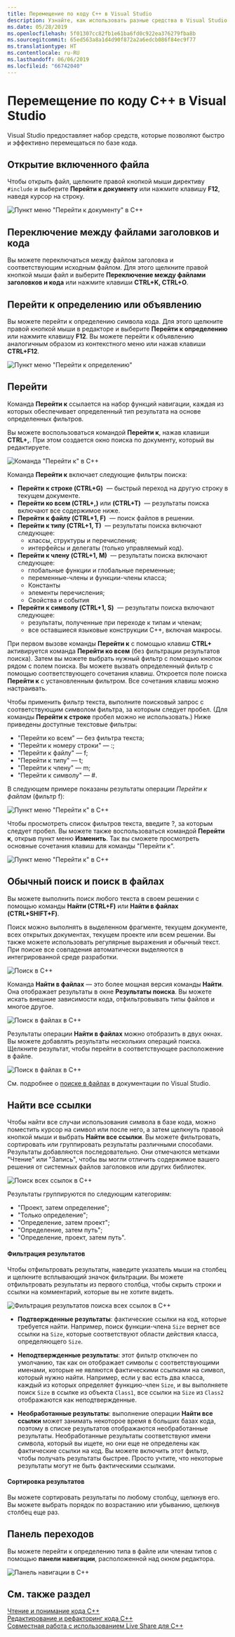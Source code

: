 ```yaml
---
title: Перемещение по коду С++ в Visual Studio
description: Узнайте, как использовать разные средства в Visual Studio для перемещения по базе кода C++.
ms.date: 05/28/2019
ms.openlocfilehash: 5f01307cc82fb1e61ba6fd0c922ea376279fba8b
ms.sourcegitcommit: 65ed563a8a1d4d90f872a2a6edcb086f84ec9f77
ms.translationtype: HT
ms.contentlocale: ru-RU
ms.lasthandoff: 06/06/2019
ms.locfileid: "66742040"
---
```

# <a name="navigate-c-code-in-visual-studio"></a>Перемещение по коду С++ в Visual Studio

Visual Studio предоставляет набор средств, которые позволяют быстро и эффективно перемещаться по базе кода.

## <a name="open-an-included-file"></a>Открытие включенного файла

Чтобы открыть файл, щелкните правой кнопкой мыши директиву `#include` и выберите **Перейти к документу** или нажмите клавишу **F12**, наведя курсор на строку.

![Пункт меню "Перейти к документу" в С++](../ide/media/go-to-document.png "Пункт меню \"Перейти к документу")

## <a name="toggle-headercode-file"></a>Переключение между файлами заголовков и кода

Вы можете переключаться между файлом заголовка и соответствующим исходным файлом. Для этого щелкните правой кнопкой мыши файл и выберите **Переключение между файлами заголовков и кода** или нажмите клавиши **CTRL+K, CTRL+O**.

## <a name="go-to-definitiondeclaration"></a>Перейти к определению или объявлению

Вы можете перейти к определению символа кода. Для этого щелкните правой кнопкой мыши в редакторе и выберите **Перейти к определению** или нажмите клавишу **F12**. Вы можете перейти к объявлению аналогичным образом из контекстного меню или нажав клавиши **CTRL+F12**.

![Пункт меню "Перейти к определению"](../ide/media/go-to-def.png "Пункт меню \"Перейти к определению\"")

## <a name="go-to"></a>Перейти

Команда **Перейти к** ссылается на набор функций навигации, каждая из которых обеспечивает определенный тип результата на основе определенных фильтров. 

Вы можете воспользоваться командой **Перейти к**, нажав клавиши **CTRL+,**. При этом создается окно поиска по документу, который вы редактируете.

![Команда "Перейти к" в С++](../ide/media/go-to-cpp.png "Команда \"Перейти к\"")

Команда **Перейти к** включает следующие фильтры поиска:

- **Перейти к строке (CTRL+G)**  — быстрый переход на другую строку в текущем документе.
- **Перейти ко всем (CTRL+,)** или **(CTRL+T)**  — результаты поиска включают все содержимое ниже.
- **Перейти к файлу (CTRL+1, F)**  — поиск файлов в решении.
- **Перейти к типу (CTRL+1, Т)**  — результаты поиска включают следующее:
  - классы, структуры и перечисления;
  - интерфейсы и делегаты (только управляемый код).
- **Перейти к члену (CTRL+1, М)**  — результаты поиска включают следующее:
  - глобальные функции и глобальные переменные;
  - переменные-члены и функции-члены класса;
  - Константы
  - элементы перечисления;
  - Свойства и события
- **Перейти к символу (CTRL+1, S)**  — результаты поиска включают следующее:
  - результаты, полученные при переходе к типам и членам;
  - все оставшиеся языковые конструкции С++, включая макросы.

При первом вызове команды **Перейти к** с помощью клавиш **CTRL+** активируется команда **Перейти ко всем** (без фильтрации результатов поиска). Затем вы можете выбрать нужный фильтр с помощью кнопок рядом с полем поиска. Вы можете вызвать определенный фильтр с помощью соответствующего сочетания клавиш. Откроется поле поиска **Перейти к** с установленным фильтром. Все сочетания клавиш можно настраивать.

Чтобы применить фильтр текста, выполните поисковый запрос с соответствующим символом фильтра, за которым следует пробел. (Для команды **Перейти к строке** пробел можно не использовать.) Ниже приведены доступные текстовые фильтры:

- "Перейти ко всем" — без фильтра текста;
- "Перейти к номеру строки" — :;
- "Перейти к файлу" — f;
- "Перейти к типу" — t;
- "Перейти к члену" — m;
- "Перейти к символу" — #.

В следующем примере показаны результаты операции *Перейти к файлам* (фильтр f):

![Пункт меню "Перейти к" в С++](../ide/media/vs2017-go-to-results.png "Пункт меню \"Перейти к\"")

Чтобы просмотреть список фильтров текста, введите ?, за которым следует пробел. Вы можете также воспользоваться командой **Перейти к**, открыв пункт меню **Изменить**. Так вы сможете просмотреть основные сочетания клавиш для команды "Перейти к".

![Пункт меню "Перейти к" в С++](../ide/media/go-to-menu-cpp.png "Пункт меню \"Перейти к\"")

## <a name="find--find-in-files"></a>Обычный поиск и поиск в файлах

Вы можете выполнить поиск любого текста в своем решении с помощью команды **Найти (CTRL+F)** или **Найти в файлах (CTRL+SHIFT+F)**.

Поиск можно выполнять в выделенном фрагменте, текущем документе, всех открытых документах, текущем проекте или всем решении. Вы также можете использовать регулярные выражения и обычный текст. При поиске все совпадения автоматически выделяются в интегрированной среде разработки.

![Поиск в С++](../ide/media/find-cpp.png "Поиск")

Команда **Найти в файлах** — это более мощная версия команды **Найти**. Она отображает результаты в окне **Результаты поиска**. Вы можете искать внешние зависимости кода, отфильтровывать типы файлов и многое другое. 

![Поиск в файлах в С++](../ide/media/find-in-files-cpp.png "Поиск в файлах")

Результаты операции **Найти в файлах** можно отобразить в двух окнах. Вы можете добавлять результаты нескольких операций поиска. Щелкните результат, чтобы перейти в соответствующее расположение в файле.

![Поиск в файлах в С++](../ide/media/vs2017-find-in-files-results.png "Поиск в файлах")

См. подробнее о [поиске в файлах](/visualstudio/ide/find-in-files) в документации по Visual Studio.

## <a name="find-all-references"></a>Найти все ссылки

Чтобы найти все случаи использования символа в базе кода, можно поместить курсор на символ или после него, а затем щелкнуть правой кнопкой мыши и выбрать **Найти все ссылки**. Вы можете фильтровать, сортировать или группировать результаты различными способами. Результаты добавляются последовательно. Они отмечаются метками "Чтение" или "Запись", чтобы вы могли отличить содержимое вашего решения от системных файлов заголовков или других библиотек.

![Поиск всех ссылок в С++](../ide/media/find-all-references-results-cpp.png "Поиск всех ссылок")

Результаты группируются по следующим категориям:

- "Проект, затем определение";
- "Только определение";
- "Определение, затем проект";
- "Определение, затем путь";
- "Определение, проект, затем путь".

 #### <a name="filter-results"></a>Фильтрация результатов

Чтобы отфильтровать результаты, наведите указатель мыши на столбец и щелкните всплывающий значок фильтрации. Вы можете отфильтровать результаты из первого столбца, чтобы скрыть строки и ссылки на комментарий, которые вы не хотите видеть.

![Фильтрация результатов поиска всех ссылок в С++](../ide/media/find-all-references-filters-cpp.png "Фильтрация результатов поиска всех ссылок")

- **Подтвержденные результаты**: фактические ссылки на код, которые требуется найти. Например, поиск функции-члена `Size` вернет все ссылки на `Size`, которые соответствуют области действия класса, определяющего `Size`.

- **Неподтвержденные результаты**: этот фильтр отключен по умолчанию, так как он отображает символы с соответствующими именами, которые не являются фактическими ссылками на символ, который нужно найти. Например, если у вас есть два класса, каждый из которых определяет функцию-член `Size`, и вы выполняете поиск `Size` в ссылке из объекта `Class1`, все ссылки на `Size` из `Class2` отображаются как неподтвержденные.

- **Необработанные результаты**: выполнение операции **Найти все ссылки** может занимать некоторое время в больших базах кода, поэтому в списке результатов отображаются необработанные результаты. Необработанные результаты соответствуют имени символа, который вы ищете, но они еще не определены как фактические ссылки на код. Вы можете включить этот фильтр, чтобы получать результаты быстрее. Просто учтите, что некоторые результаты могут не быть фактическими ссылками.

 #### <a name="sort-results"></a>Сортировка результатов

Вы можете сортировать результаты по любому столбцу, щелкнув его. Вы можете выбрать порядок по возрастанию или убыванию, щелкнув столбец еще раз.

## <a name="navigation-bar"></a>Панель переходов

Вы можете перейти к определению типа в файле или членам типов с помощью **панели навигации**, расположенной над окном редактора.

![Панель навигации в С++](../ide/media/navbar-cpp.png "Панель навигации")

## <a name="see-also"></a>См. также раздел

[Чтение и понимание кода C++](read-and-understand-code-cpp.md)</br>
[Редактирование и рефакторинг кода C++](read-and-understand-code-cpp.md)</br>
[Совместная работа с использованием Live Share для C++](live-share-cpp.md)
